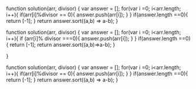 function solution(arr, divisor) {
    var answer = [];
    for(var i =0; i<arr.length; i++){
    if(arr[i]%divisor == 0){
        answer.push(arr[i]);
    }
    }
    if(answer.length ==0){
        return [-1];
    }
    return answer.sort((a,b) => a-b);
}


function solution(arr, divisor) {
    var answer = [];
    for(var i =0; i<arr.length; i++){
    if (arr[i]% divisor ===0){
        	answer.push(arr[i]);
        }
        }
        if(answer.length ==0){ 
        	return [-1];
        return answer.sort((a,b)=>a-b); 
        }
    
}

function solution(arr, divisor) {
    var answer = [];
    for(var i =0; i<arr.length; i++){
    if(arr[i]%divisor == 0){
        answer.push(arr[i]);
    }
    }
    if(answer.length ==0){
        return [-1];
    }
    return answer.sort((a,b) => a-b);
}